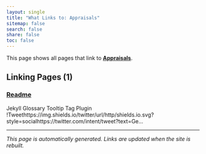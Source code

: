 ```yaml
---
layout: single
title: "What Links to: Appraisals"
sitemap: false
search: false
share: false
toc: false
---
```


This page shows all pages that link to **[Appraisals](/Appraisals/)**.

## Linking Pages (1)

### [Readme](/vendor/bundle/ruby/3.1.0/gems/jekyll-glossary_tooltip-1.4.0/README/)

Jekyll Glossary Tooltip Tag Plugin !Tweethttps://img.shields.io/twitter/url/http/shields.io.svg?style=socialhttps://twitter.com/intent/tweet?text=Ge...

---


*This page is automatically generated. Links are updated when the site is rebuilt.*
